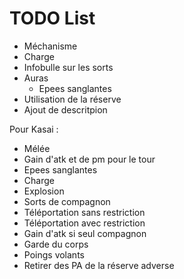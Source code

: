 # TODO List

- Méchanisme
- Charge
- Infobulle sur les sorts
- Auras
    - Epees sanglantes
- Utilisation de la réserve
- Ajout de descritpion

Pour Kasai :
- Mélée
- Gain d'atk et de pm pour le tour
- Epees sanglantes
- Charge
- Explosion
- Sorts de compagnon
- Téléportation sans restriction
- Téléportation avec restriction
- Gain d'atk si seul compagnon
- Garde du corps
- Poings volants
- Retirer des PA de la réserve adverse
 